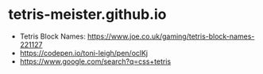 # tetris-meister.github.io

* Tetris Block Names: https://www.joe.co.uk/gaming/tetris-block-names-221127
* https://codepen.io/toni-leigh/pen/oclKj
* https://www.google.com/search?q=css+tetris
